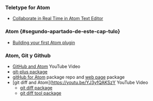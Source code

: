 ### Teletype for Atom

* [Collaborate in Real Time in Atom Text Editor](https://youtu.be/C_JufDsP2Ng)

### Atom {#segundo-apartado-de-este-cap-tulo}

* [Building your first Atom plugin](https://blog.github.com/2016-08-19-building-your-first-atom-plugin/)

### Atom, Git  y Github

* [GitHub and Atom](https://youtu.be/HqrkEVWBifw) YouTube Video
* [git-plus package](https://atom.io/packages/git-plus)
* [gitHub for Atom](https://github.atom.io/) package repo and [web page](https://github.atom.io/) package
* [git diff and Atom](https://youtu.be/YJ3yfQAKSzY YouTube Video
    - [git diff package](https://atom.io/packages/git-diff)
    - [git diff tool package](https://atom.io/packages/git-diff)
